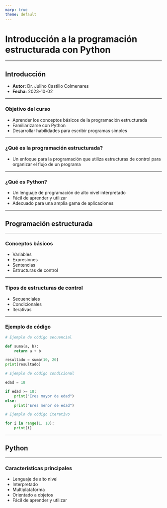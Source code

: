 ```yaml
---
marp: true
theme: default
---
```


# Introducción a la programación estructurada con Python

---

## Introducción

* **Autor:** Dr. Juliho Castillo Colmenares
* **Fecha:** 2023-10-02

---

### Objetivo del curso

* Aprender los conceptos básicos de la programación estructurada
* Familiarizarse con Python
* Desarrollar habilidades para escribir programas simples

---

### ¿Qué es la programación estructurada?

* Un enfoque para la programación que utiliza estructuras de control para organizar el flujo de un programa

----

### ¿Qué es Python?

* Un lenguaje de programación de alto nivel interpretado
* Fácil de aprender y utilizar
* Adecuado para una amplia gama de aplicaciones

---

## Programación estructurada

---

### Conceptos básicos

* Variables
* Expresiones
* Sentencias
* Estructuras de control

---


### Tipos de estructuras de control

* Secuenciales
* Condicionales
* Iterativas

---

### Ejemplo de código

```python
# Ejemplo de código secuencial

def suma(a, b):
    return a + b

resultado = suma(10, 20)
print(resultado)

# Ejemplo de código condicional

edad = 18

if edad >= 18:
    print("Eres mayor de edad")
else:
    print("Eres menor de edad")

# Ejemplo de código iterativo

for i in range(1, 10):
    print(i)
```

---

## Python

---

### Características principales

* Lenguaje de alto nivel
* Interpretado
* Multiplataforma
* Orientado a objetos
* Fácil de aprender y utilizar